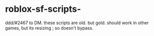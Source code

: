# roblox-sf-scripts-
ddd/#2467 to DM.
these scripts are old. but gold.
should work in other games, but its resizing ; so doesn't bypass. 
                               
                               
                               
                               
